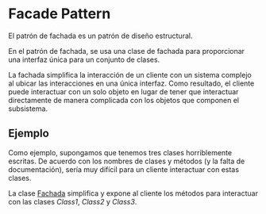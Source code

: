Facade Pattern
================
El patrón de fachada es un patrón de diseño estructural. 

En el patrón de fachada, se usa una clase de fachada para proporcionar una interfaz única para un conjunto de clases. 

La fachada simplifica la interacción de un cliente con un sistema complejo al ubicar las interacciones en una única interfaz. Como resultado, el cliente puede interactuar con un solo objeto en lugar de tener que interactuar directamente de manera complicada con los objetos que componen el subsistema.

Ejemplo
--------
Como ejemplo, supongamos que tenemos tres clases horriblemente escritas. De acuerdo con los nombres de clases y métodos (y la falta de documentación), sería muy difícil para un cliente interactuar con estas clases.

La clase [Fachada](https://github.com/josemanuelCRV/DesignPattern/tree/master/src/main/java/com/jmc/structural_patterns/facade_pattern/facadeExample) simplifica y expone al cliente los métodos para interactuar con las clases *Class1*, *Class2* y *Class3*.


